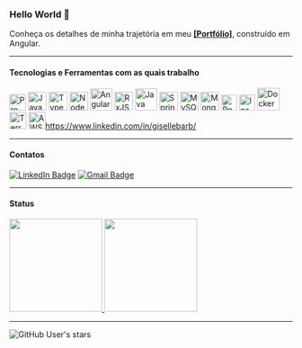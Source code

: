 ### Hello World 🖖

Conheça os detalhes de minha trajetória em meu [**[Portfólio]**](https://gisellebarbosa.vercel.app/), construído em Angular.

---
#### Tecnologias e Ferramentas com as quais trabalho

<a href="https://www.linkedin.com/in/gisellebarb/" ><img width="29px" src="https://gisellebarbosa.vercel.app/assets/images/skills-page/languages/prometheus.png" alt="Prometheus"/></a>
<a href="https://www.linkedin.com/in/gisellebarb/" ><img width="33px" src="https://gisellebarbosa.vercel.app/assets/images/skills-page/languages/javascript.png" alt="Javascript"/></a>
<a href="https://www.linkedin.com/in/gisellebarb/" ><img width="33px" src="https://gisellebarbosa.vercel.app/assets/images/skills-page/languages/typescript.png" alt="Typescript"/></a>
<a href="https://www.linkedin.com/in/gisellebarb/" ><img width="33px" src="https://gisellebarbosa.vercel.app/assets/images/skills-page/languages/node.png" alt="Node JS"/></a>
<a href="https://www.linkedin.com/in/gisellebarb/" ><img width="39px" src="https://gisellebarbosa.vercel.app/assets/images/skills-page/languages/angular.png" alt="Angular" /></a>
<a href="https://www.linkedin.com/in/gisellebarb/" ><img width="33px" src="https://gisellebarbosa.vercel.app/assets/images/skills-page/languages/rxjs.png" alt="RxJS"/></a>
<a href="https://www.linkedin.com/in/gisellebarb/" ><img width="39px" src="https://gisellebarbosa.vercel.app/assets/images/skills-page/languages/java.png" alt="Java" /></a>
<a href="https://www.linkedin.com/in/gisellebarb/" ><img width="33px" src="https://gisellebarbosa.vercel.app/assets/images/skills-page/languages/spring-boot.png" alt="Spring Boot" /></a>
<a href="https://www.linkedin.com/in/gisellebarb/" ><img width="33px" src="https://gisellebarbosa.vercel.app/assets/images/skills-page/languages/mysql.svg" alt="MySQL" /></a>
<a href="https://www.linkedin.com/in/gisellebarb/" ><img width="33px" src="https://gisellebarbosa.vercel.app/assets/images/skills-page/languages/mongodb.svg" alt="MongoDb" /></a>
<a href="https://www.linkedin.com/in/gisellebarb/" ><img width="28px" src="https://gisellebarbosa.vercel.app/assets/images/skills-page/languages/postgre.png" alt="PostgreSQL" /></a>
<a href="https://www.linkedin.com/in/gisellebarb/" ><img width="28px" src="https://gisellebarbosa.vercel.app/assets/images/skills-page/languages/insomnia.png" alt="Insomnia"/></a>
<a href="https://www.linkedin.com/in/gisellebarb/" ><img width="40px" src="https://gisellebarbosa.vercel.app/assets/images/skills-page/languages/docker.svg" alt="Docker"/></a>
<a href="https://www.linkedin.com/in/gisellebarb/" ><img width="30px" src="https://gisellebarbosa.vercel.app/assets/images/skills-page/languages/terraform.svg" alt="Terraform"/></a>
<a href="https://www.linkedin.com/in/gisellebarb/" ><img width="30px" src="https://gisellebarbosa.vercel.app/assets/images/skills-page/languages/aws.png" alt="AWS"/></a>https://www.linkedin.com/in/gisellebarb/

---
#### Contatos
[![LinkedIn Badge](https://img.shields.io/badge/LinkedIn-0A66C2?logo=linkedin&logoColor=fff&style=for-the-badge)](https://www.linkedin.com/in/gisellebarb/) 
[![Gmail Badge](https://img.shields.io/badge/Gmail-EA4335?logo=gmail&logoColor=fff&style=for-the-badge)](mailto:gisellebarbosadevops@gmail.com) 

---

#### Status

<a href="https://github.com/GiselleBarbosa">
  <img height="165em" src="https://github-readme-stats.vercel.app/api/top-langs/?username=GiselleBarbosa&layout=compact&langs_count=5&theme=dracula"/>
  <img height="165em" src="https://github-readme-stats.vercel.app/api?username=GiselleBarbosa&show_icons=true&theme=dracula&include_all_commits=true&count_private=true&hide=issues,stars&show=reviews,prs_merged,prs_merged_percentage"/>
</a>

---
![GitHub User's stars](https://img.shields.io/github/stars/GiselleBarbosa)


